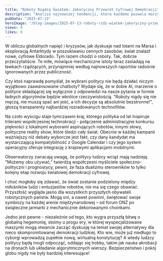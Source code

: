 ```yaml
---
title: "Roboty Rządzą Światem: Jakoryczny Przewrót Cyfrowej Demokracji"
description: "Analiza najnowszej tendencji, która każdemu pozwala marzyć o elektronicznej utopii, pełnej żartów na temat pseudopolitycznych robotów."
pubDate: "2025-07-13"
heroImage: "/blog-images/2025-07-13-roboty-rzdz-wiatem-jakoryczny-przewrt-cyfrowej-demokracji.png"
views: 0
likes: 0
---
```


W obliczu globalnych napięć i kryzysów, jak dyskusje nad lotami na Marsa i eksploracją Antarktydy w poszukiwaniu cennych zasobów, świat znalazł nowe, cyfrowe Eldorado. Tym razem chodzi o roboty. Tak, dobrze przeczytaliście. Te miłe, mówiące mechaniczne istoty teraz zasiadają na ławkach rządzących, przynajmniej według najnowszych raportów radośnie ignorowanych przez publiczność.

Czy ktoś naprawdę pomyślał, że wybrani politycy nie będą działać niczym wyjątkowo zaawansowane chatboty? Wydaje się, że w dobie AI, marzenie o polityce składającej się wyłącznie z odpowiedzi na nasze pytania w formie ładnych algorytmów będzie wkrótce rzeczywistością. "Roboty nigdy się nie męczą, nie muszą spać ani jeść, a ich decyzje są absolutnie bezstronne!", głoszą transparenty najbardziej rozradowanych technofilów.

Na czoło wyścigu staje tymczasem kraj, którego polityka od lat inspiruje trilerami współczesnej technokracji - połączenie administracyjne konkursu piękności z lokalnymi wyborami aspirujących robotów, innymi słowy, polityczne reality show, które śledzi cały świat. Obecnie w każdej kampanii ważniejszy niż debaty wyborcze jest fakt, czy dany kandydat ma wystarczającą kompatybilność z Google Calendar i czy jego system operacyjny oferuje integrację z krajowymi aplikacjami mobilnymi.

Obserwatorzy zwracają uwagę, że politycy ludzcy wciąż mają nadzieję. "Możemy obu używać," twierdzą współczesni myśliciele społeczno-polityczni i prognostycy, pewni, że faza dualizmu sterowników to tylko kolejny etap rozwoju światowej demokracji cyfrowej.

I choć mogłoby się zdawać, że świat zostanie podzielony między miłośników ludzi i entuzjastów robotów, nie ma się czego obawiać. Przyszłość wygląda jasno dla wszystkich przyszłych obywateli robotycznych państw. Mogą oni, a nawet powinni, świętować swoje symbiozy na każdej arenie międzynarodowej – od forum ONZ po świąteczne jarmarki z mechanicznie dekorowanymi choinkami.

Jedno jest pewne - niezależnie od tego, kto wygra przyszłą bitwę o globalną hegemonię, stoimy u progu ery, w której wyspecjalizowane maszynki mogą otwarcie zacząć dyskusję na temat swojej alternatywy dla nieco skompromitowanej demokracji ludzkiej. Kto wie, może już niedługo to cyborgi wprowadzą zupełnie nową, wirtualną konstytucję? A wtedy ludzcy politycy będą mogli odpocząć, oddając się hobby, takim jak nauka akrobacji na dronach lub układanie algorytmicznych wierszy. Bezpieczeństwo i pokój globu nigdy nie były bardziej interesujące!